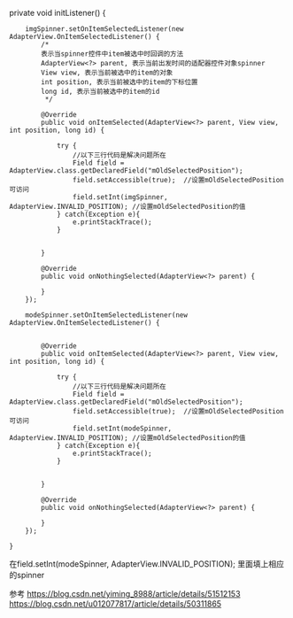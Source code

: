 


private void initListener() {

        imgSpinner.setOnItemSelectedListener(new AdapterView.OnItemSelectedListener() {
            /*
            表示当spinner控件中item被选中时回调的方法
            AdapterView<?> parent, 表示当前出发时间的适配器控件对象spinner
            View view, 表示当前被选中的item的对象
            int position, 表示当前被选中的item的下标位置
            long id, 表示当前被选中的item的id
             */

            @Override
            public void onItemSelected(AdapterView<?> parent, View view, int position, long id) {

                try {
                    //以下三行代码是解决问题所在
                    Field field = AdapterView.class.getDeclaredField("mOldSelectedPosition");
                    field.setAccessible(true);  //设置mOldSelectedPosition可访问
                    field.setInt(imgSpinner, AdapterView.INVALID_POSITION); //设置mOldSelectedPosition的值
                } catch(Exception e){
                    e.printStackTrace();
                }


            }

            @Override
            public void onNothingSelected(AdapterView<?> parent) {

            }
        });

        modeSpinner.setOnItemSelectedListener(new AdapterView.OnItemSelectedListener() {


            @Override
            public void onItemSelected(AdapterView<?> parent, View view, int position, long id) {

                try {
                    //以下三行代码是解决问题所在
                    Field field = AdapterView.class.getDeclaredField("mOldSelectedPosition");
                    field.setAccessible(true);  //设置mOldSelectedPosition可访问
                    field.setInt(modeSpinner, AdapterView.INVALID_POSITION); //设置mOldSelectedPosition的值
                } catch(Exception e){
                    e.printStackTrace();
                }


            }

            @Override
            public void onNothingSelected(AdapterView<?> parent) {

            }
        });

    }


在field.setInt(modeSpinner, AdapterView.INVALID_POSITION); 里面填上相应的spinner


参考
https://blog.csdn.net/yiming_8988/article/details/51512153
https://blog.csdn.net/u012077817/article/details/50311865
